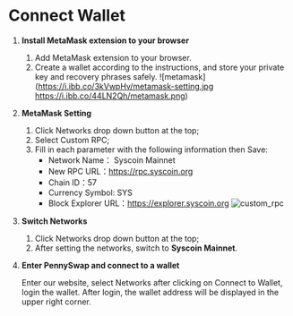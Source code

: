 # Connect Wallet

1. **Install MetaMask extension to your browser**
    1. Add MetaMask extension to your browser.
    2. Create a wallet according to the instructions, and store your private key and recovery phrases safely.
![metamask](https://i.ibb.co/3kVwpHv/metamask-setting.jpg
https://i.ibb.co/44LN2Qh/metamask.png)

2. **MetaMask Setting**
    1. Click Networks drop down button at the top;
    2. Select Custom RPC;
    3. Fill in each parameter with the following information then Save:
        * Network Name： Syscoin Mainnet
        * New RPC URL：https://rpc.syscoin.org
        * Chain ID：57
        * Currency Symbol: SYS
        * Block Explorer URL：https://explorer.syscoin.org
![custom_rpc](https://i.ibb.co/3kVwpHv/metamask-setting.jpg)

3. **Switch Networks**
    1. Click Networks drop down button at the top;
    2. After setting the networks, switch to **Syscoin Mainnet**.

4. **Enter PennySwap and connect to a wallet**

    Enter our website, select Networks after clicking on Connect to Wallet, login the wallet. After login, the wallet address will be displayed in the upper right corner.